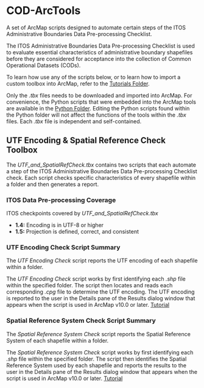 # COD-ArcTools
A set of ArcMap scripts designed to automate certain steps of the ITOS Administrative Boundaries Data Pre-processing Checklist.

The ITOS Administrative Boundaries Data Pre-processing Checklist is used to evaluate essential characteristics of administrative boundary shapefiles before they are considered for acceptance into the collection of Common Operational Datasets (CODs).

To learn how use any of the scripts below, or to learn how to import a custom toolbox into ArcMap, refer to the [Tutorials Folder](/Tutorials).

 Only the *.tbx* files needs to be downloaded and imported into ArcMap. For convenience, the Python scripts that were embedded into the ArcMap tools are available in the [Python Folder](/Python). Editing the Python scripts found within the Python folder will not affect the functions of the tools within the *.tbx* files. Each *.tbx* file is independent and self-contained.

## UTF Encoding & Spatial Reference Check Toolbox
The *UTF_and_SpatialRefCheck.tbx* contains two scripts that each automate a step of the ITOS Administrative Boundaries Data Pre-processing Checklist check. Each script checks specific characteristics of every shapefile within a folder and then generates a report.

### ITOS Data Pre-processing Coverage
ITOS checkpoints covered by *UTF_and_SpatialRefCheck.tbx*
* **1.4:** Encoding is in UTF-8 or higher
* **1.5:** Projection is defined, correct, and consistent

### UTF Encoding Check Script Summary
The *UTF Encoding Check* script reports the UTF encoding of each shapefile within a folder.

The *UTF Encoding Check* script works by first identifying each *.shp* file within the specified folder. The script then locates and reads each corresponding *.cpg* file to determine the UTF encoding. The UTF encoding  is reported to the user in the Details pane of the Results dialog window that appears when the script is used in ArcMap v10.0 or later. [Tutorial](/Tutorials/UTF_EncodingCheck_Tutorial.md)

### Spatial Reference System Check Script Summary
The *Spatial Reference System Check* script reports the Spatial Reference System of each shapefile within a folder.

The *Spatial Reference System Check* script works by first identifying each *.shp* file within the specified folder. The script then identifies the Spatial Reference System used by each shapefile and reports the results to the user in the Details pane of the Results dialog window that appears when the script is used in ArcMap v10.0 or later. [Tutorial](/Tutorials/SpatialRefCheck_Tutorial.md)
